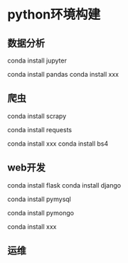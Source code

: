 # python环境构建

## 数据分析

conda install jupyter

conda install pandas
conda install xxx


## 爬虫

conda install scrapy

conda install requests

conda install xxx
conda install bs4

## web开发

conda install flask
conda install django

conda install pymysql

conda install pymongo

conda install xxx

## 运维
